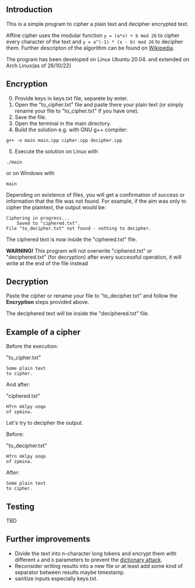 ## Introduction
This is a simple program to cipher a plain text and decipher encrypted text.

Affine cipher uses the modular function ``y = (a*x) + b mod 26`` to cipher every character of the text and ``y = a^(-1) * (x - b) mod 26`` to decipher them. Further descripton of the algorithm can be found on [Wikipedia](https://en.wikipedia.org/wiki/Affine_cipher).

The program has been developed on Linux Ubuntu 20.04. and extended on Arch Linux(as of 26/10/22)

## Encryption
0. Provide keys in keys.txt file, separete by enter. 
1. Open the "to_cipher.txt" file and paste there your plain text (or simply rename your file to "to_cipher.txt" if you have one).
2. Save the file.
3. Open the terminal in the main directory.
4. Build the solution e.g. with GNU g++ compiler:
```
g++ -o main main.cpp cipher.cpp decipher.cpp
```
5. Execute the solution on Linux with
```
./main
```
or on Windows with
```
main
```

Depending on existence of files, you will get a confirmation of success or information that the file was not found. For example, if the aim was only to cipher the plaintext, the output would be:
```
Ciphering in progress...
	Saved to "ciphered.txt".
File "to_decipher.txt" not found - nothing to decipher.
```

The ciphered text is now inside the "ciphered.txt" file.

**WARNING!** This program will not overwrite "ciphered.txt" or "deciphered.txt" (for decryption) after every successful operation,
it will write at the end of the file instead

## Decryption

Paste the cipher or rename your file to "to_decipher.txt" and follow the **Encryption** steps provided above.

The deciphered text will be inside the "deciphered.txt" file.

## Example of a cipher

Before the execution:

"to_cipher.txt"
```
Some plain text
to cipher.
```

And after:

"ciphered.txt"
```
Hfrn mklpy onqo
of zpmina.
```

Let's try to decipher the output.

Before:

"to_decipher.txt"
```
Hfrn mklpy onqo
of zpmina.
```

After:
```
Some plain text
to cipher.
```

## Testing
TBD

## Further improvements
* Divide the text into n-character long tokens and encrypt them with different ``a`` and ``b`` parameters to prevent the [dictionary attack](https://en.wikipedia.org/wiki/Dictionary_attack).
* Reconsider writing results into a new file or at least add some kind of separator between results maybe timestamp.
* sanitize inputs especially keys.txt.
